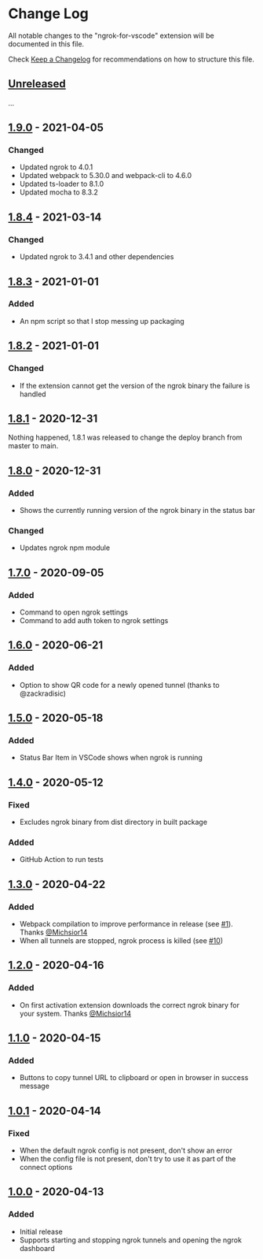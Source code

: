 # Change Log

All notable changes to the "ngrok-for-vscode" extension will be documented in this file.

Check [Keep a Changelog](http://keepachangelog.com/) for recommendations on how to structure this file.

## [Unreleased](https://github.com/philnash/ngrok-for-vscode/compare/v1.9.0...HEAD)

...

## [1.9.0](https://github.com/philnash/ngrok-for-vscode/compare/v1.8.4...v1.9.0) - 2021-04-05

### Changed

- Updated ngrok to 4.0.1
- Updated webpack to 5.30.0 and webpack-cli to 4.6.0
- Updated ts-loader to 8.1.0
- Updated mocha to 8.3.2

## [1.8.4](https://github.com/philnash/ngrok-for-vscode/compare/v1.8.3...v1.8.4) - 2021-03-14

### Changed

- Updated ngrok to 3.4.1 and other dependencies

## [1.8.3](https://github.com/philnash/ngrok-for-vscode/compare/v1.8.2...v1.8.3) - 2021-01-01

### Added

- An npm script so that I stop messing up packaging

## [1.8.2](https://github.com/philnash/ngrok-for-vscode/compare/v1.8.1...v1.8.2) - 2021-01-01

### Changed

- If the extension cannot get the version of the ngrok binary the failure is handled

## [1.8.1](https://github.com/philnash/ngrok-for-vscode/compare/v1.8.0...v1.8.1) - 2020-12-31

Nothing happened, 1.8.1 was released to change the deploy branch from master to main.

## [1.8.0](https://github.com/philnash/ngrok-for-vscode/compare/v1.7.0...v1.8.0) - 2020-12-31

### Added

- Shows the currently running version of the ngrok binary in the status bar

### Changed

- Updates ngrok npm module

## [1.7.0](https://github.com/philnash/ngrok-for-vscode/compare/v1.6.0...v1.7.0) - 2020-09-05

### Added

- Command to open ngrok settings
- Command to add auth token to ngrok settings

## [1.6.0](https://github.com/philnash/ngrok-for-vscode/compare/v1.5.0...v1.6.0) - 2020-06-21

### Added

- Option to show QR code for a newly opened tunnel (thanks to @zackradisic)

## [1.5.0](https://github.com/philnash/ngrok-for-vscode/compare/v1.4.0...v1.5.0) - 2020-05-18

### Added

- Status Bar Item in VSCode shows when ngrok is running

## [1.4.0](https://github.com/philnash/ngrok-for-vscode/compare/v1.3.0...v1.4.0) - 2020-05-12

### Fixed

- Excludes ngrok binary from dist directory in built package

### Added

- GitHub Action to run tests

## [1.3.0](https://github.com/philnash/ngrok-for-vscode/compare/v1.2.0...v1.3.0) - 2020-04-22

### Added

- Webpack compilation to improve performance in release (see [#1](https://github.com/philnash/ngrok-for-vscode/issues/1)). Thanks [@Michsior14](https://github.com/Michsior14)
- When all tunnels are stopped, ngrok process is killed (see [#10](https://github.com/philnash/ngrok-for-vscode/issues/10))

## [1.2.0](https://github.com/philnash/ngrok-for-vscode/compare/v1.1.0...v1.2.0) - 2020-04-16

### Added

- On first activation extension downloads the correct ngrok binary for your system. Thanks [@Michsior14](https://github.com/Michsior14)

## [1.1.0](https://github.com/philnash/ngrok-for-vscode/compare/v1.0.1...v1.1.0) - 2020-04-15

### Added

- Buttons to copy tunnel URL to clipboard or open in browser in success message

## [1.0.1](https://github.com/philnash/ngrok-for-vscode/compare/v1.0.0...v1.0.1) - 2020-04-14

### Fixed

- When the default ngrok config is not present, don't show an error
- When the config file is not present, don't try to use it as part of the connect options

## [1.0.0](https://github.com/philnash/ngrok-for-vscode/releases/tag/v1.0.0) - 2020-04-13

### Added

- Initial release
- Supports starting and stopping ngrok tunnels and opening the ngrok dashboard
